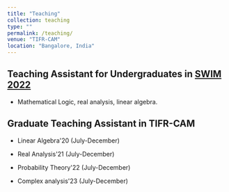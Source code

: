```yaml
---
title: "Teaching"
collection: teaching
type: ""
permalink: /teaching/
venue: "TIFR-CAM"
location: "Bangalore, India"
---
```


## Teaching Assistant for Undergraduates in [SWIM 2022](https://www.math.tifrbng.res.in/swim)
* Mathematical Logic, real analysis, linear algebra.

## Graduate Teaching Assistant in TIFR-CAM
* Linear Algebra'20 (July-December)

* Real Analysis'21 (July-December)

* Probability Theory'22 (July-December)

* Complex analysis'23 (July-December)




